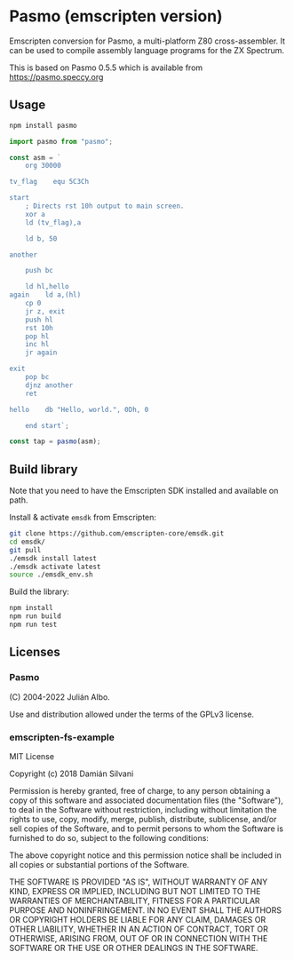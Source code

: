# Pasmo (emscripten version)

Emscripten conversion for Pasmo, a multi-platform Z80 cross-assembler.
It can be used to compile assembly language programs for the ZX Spectrum.

This is based on Pasmo 0.5.5 which is available from https://pasmo.speccy.org

## Usage

```bash
npm install pasmo
```

```javascript
import pasmo from "pasmo";

const asm = `
    org 30000

tv_flag    equ 5C3Ch

start
    ; Directs rst 10h output to main screen.
    xor a
    ld (tv_flag),a

    ld b, 50

another

    push bc

    ld hl,hello
again    ld a,(hl)
    cp 0
    jr z, exit
    push hl
    rst 10h
    pop hl
    inc hl
    jr again

exit
    pop bc
    djnz another
    ret

hello    db "Hello, world.", 0Dh, 0

    end start`;

const tap = pasmo(asm);
```

## Build library

Note that you need to have the Emscripten SDK installed and available on path.

Install & activate `emsdk` from Emscripten:

```bash
git clone https://github.com/emscripten-core/emsdk.git
cd emsdk/
git pull
./emsdk install latest
./emsdk activate latest
source ./emsdk_env.sh
```

Build the library:

```bash
npm install
npm run build
npm run test
```

## Licenses

### Pasmo

(C) 2004-2022 Julián Albo.

Use and distribution allowed under the terms of the GPLv3 license.

### emscripten-fs-example

MIT License

Copyright (c) 2018 Damián Silvani

Permission is hereby granted, free of charge, to any person obtaining a copy
of this software and associated documentation files (the "Software"), to deal
in the Software without restriction, including without limitation the rights
to use, copy, modify, merge, publish, distribute, sublicense, and/or sell
copies of the Software, and to permit persons to whom the Software is
furnished to do so, subject to the following conditions:

The above copyright notice and this permission notice shall be included in all
copies or substantial portions of the Software.

THE SOFTWARE IS PROVIDED "AS IS", WITHOUT WARRANTY OF ANY KIND, EXPRESS OR
IMPLIED, INCLUDING BUT NOT LIMITED TO THE WARRANTIES OF MERCHANTABILITY,
FITNESS FOR A PARTICULAR PURPOSE AND NONINFRINGEMENT. IN NO EVENT SHALL THE
AUTHORS OR COPYRIGHT HOLDERS BE LIABLE FOR ANY CLAIM, DAMAGES OR OTHER
LIABILITY, WHETHER IN AN ACTION OF CONTRACT, TORT OR OTHERWISE, ARISING FROM,
OUT OF OR IN CONNECTION WITH THE SOFTWARE OR THE USE OR OTHER DEALINGS IN THE
SOFTWARE.
